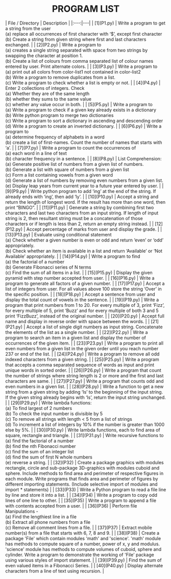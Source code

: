<h1 align="center"> PROGRAM LIST </h1>
| File / Directory | Description |
|:---:|---|
| [1](P1.py) | Write a program to get a string from the user<br>   (a) replace all occurrences of first character with ‘$’, except first character<br>   (b) Create a string from given string where first and last characters exchanged. |
| [2](P2.py) | Write a program to<br>   (a) creates a single string separated with space from two strings by swapping the character at position 1.<br>   (b) Create a list of colours from comma separated list of colour names entered by user. Print alternate colors. |
| [3](P3.py) | Write a program to<br>   (a) print out all colors from color-list1 not contained in color-list2<br>   (b) Write a program to remove duplicates from a list.<br>   (c) Write a program to check whether a list is empty or not. |
| [4](P4.py) | Enter 2 collections of integers. Check<br>   (a) Whether they are of the same length<br>   (b) whether they sums to the same value<br>   (c) whether any value occur in both. |
| [5](P5.py) | Write a program to<br>   (a) Write a program to check if a given key already exists in a dictionary<br>   (b) Write python program to merge two dictionaries<br>   (c) Write a program to sort a dictionary in ascending and descending order<br>   (d) Write a program to create an inverted dictionary. |
| [6](P6.py) | Write a program to<br>   (a) determine frequency of alphabets in a word<br>   (b) create a list of first-names. Count the number of names that starts with ‘a’. |
| [7](P7.py) | Write a program to count the occurrences of<br>   (a) each word in a line of text<br>   (b) character frequency in a sentence. |
| [8](P8.py) | List Comprehension:<br>   (a) Generate positive list of numbers from a given list of numbers.<br>   (b) Generate a list with square of numbers from a given list<br>   (c) Form a list containing vowels from a given word<br>   (d) Generate a list of numbers by removing even numbers from a given list.<br>   (e) Display leap years from current year to a future year entered by user. |
| [9](P9.py) | Write python program to add ‘ing’ at the end of the string. If already ends with ‘ing’, then add ‘ly’. |
| [10](P10.py) | Accept a string and return the length of longest word. If the result has more than one word, then print “BINGO”. |
| [11](P11.py) | Generate a string by combining first two characters and last two characters from an input string. If length of input string is 2, then resultant string must be a concatenation of those characters or if length is less than 2, return an empty string instead. |
| [12](P12.py) | Accept percentage of marks from user and display the grade. |
| [13](P13.py) | Evaluate using conditional statement<br>    (a) Check whether a given number is even or odd and return ‘even’ or ‘odd’ appropriately.<br>    (b) Check whether an item is available in a list and return ‘Available’ or ‘Not Available’ appropriately. |
| [14](P14.py) | Write a program to find<br>    (a) the factorial of a number<br>    (b) Generate Fibonacci series of N terms<br>    (c) Find the sum of all items in a list. |
| [15](P15.py) | Display the given pyramid with step number accepted from user. |
| [16](P16.py) | Write a program to generate all factors of a given number. |
| [17](P17.py) | Accept a list of integers from user. For all values above 100 store the string ‘Over’ in the specific position. |
| [18](P18.py) | Accept a sentence from user and display the total count of vowels in the sentence. |
| [19](P19.py) | Write a program that print numbers from 1 to 20. For every multiple of 3, print ‘Fizz’, for every multiple of 5, print ‘Buzz’ and for every multiple of both 3 and 5 print ‘FizzBuzz’, instead of the original number. |
| [20](P20.py) | Accept full name and display in reverse order with space between the words. |
| [21](P21.py) | Accept a list of single digit numbers as input string. Concatenate the elements of the list as a single number. |
| [22](P22.py) | Write a program to search an item in a given list and display the number of occurrences of the given item. |
| [23](P23.py) | Write a program to print all even numbers from a given list in the given order until you reach number 237 or end of the list. |
| [24](P24.py) | Write a program to remove all odd indexed characters from a given string. |
| [25](P25.py) | Write a program that accepts a comma separated sequence of words as input and print unique words in sorted order. |
| [26](P26.py) | Write a program that count the number of strings where string length is 2 or more and the first and last characters are same. |
| [27](P27.py) | Write a program that counts odd and even numbers in a given list. |
| [28](P28.py) | Write a function to get a new string from a given string by adding ‘Is’ to the beginning of the input string. If the given string already begins with ‘Is’, return the input string unchanged. |
| [29](P29.py) | Write lambda functions:<br>     (a) To find largest of 2 numbers<br>     (b) To check the input number is divisible by 5<br>     (c) To remove all strings with length < 5 from a list of strings<br>     (d) To increment a list of integers by 10% if the number is greater than 1000 else by 5%. |
| [30](P30.py) | Write lambda functions, each to find area of square, rectangle and triangle. |
| [31](P31.py) | Write recursive functions to<br>    (a) find the factorial of a number<br>    (b) find the nth Fibonacci number<br>    (c) find the sum of an integer list<br>    (d) find the sum of first N whole numbers<br>    (e) reverse a string. |
| [32](P32) | Create a package graphics with modules rectangle, circle and sub-package 3D-graphics with modules cuboid and sphere. Include methods to find area and perimeter of respective figures in each module. Write programs that finds area and perimeter of figures by different importing statements. (Include selective import of modules and import * statements) |
| [33](P33) | Write a Python program to read a file line by line and store it into a list. |
| [34](P34) | Write a program to copy odd lines of one line to other. |
| [35](P35) | Write a program to append a file with contents accepted from a user. |
| [36](P36) | Perform file Manipulations -<br>    (a) Find the lengthiest line in a file<br>    (b) Extract all phone numbers from a file<br>    (c) Remove all comment lines from a file. |
| [37](P37) | Extract mobile number(s) from a file that starts with 6, 7, 8 and 9. |
| [38](P38) | Create a package 'File' which contain modules 'math' and 'science'. 'math' module has methods to compute square of a number, power of x, y and modulus. 'science' module has methods to compute volumes of cuboid, sphere and cylinder. Write a program to demonstrate the working of 'File' package using various styles of import statement. |
| [39](P39.py) | Find the sum of even valued items in a Fibonacci Series. |
| [40](P40.py) | Display alternate characters from a line of text using recursion. |
